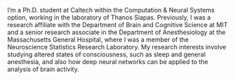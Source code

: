 I’m a Ph.D. student at Caltech within the Computation & Neural Systems option, working in the laboratory of Thanos Siapas. Previously, I was a research affiliate with the Department of Brain and Cognitive Science at MIT and a senior research associate in the Department of Anesthesiology at the Massachusetts General Hospital, where I was a member of the Neuroscience Statistics Research Laboratory. My research interests involve studying altered states of consciousness, such as sleep and general anesthesia, and also how deep neural networks can be applied to the analysis of brain activity.
